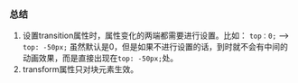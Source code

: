 ### 总结
1. 设置transition属性时，属性变化的两端都需要进行设置。比如： `top：0;` --> `top: -50px;` 虽然默认是0，但是如果不进行设置的话，到时就不会有中间的动画效果，而是直接出现在`top: -50px;`处。
2. transform属性只对块元素生效。
